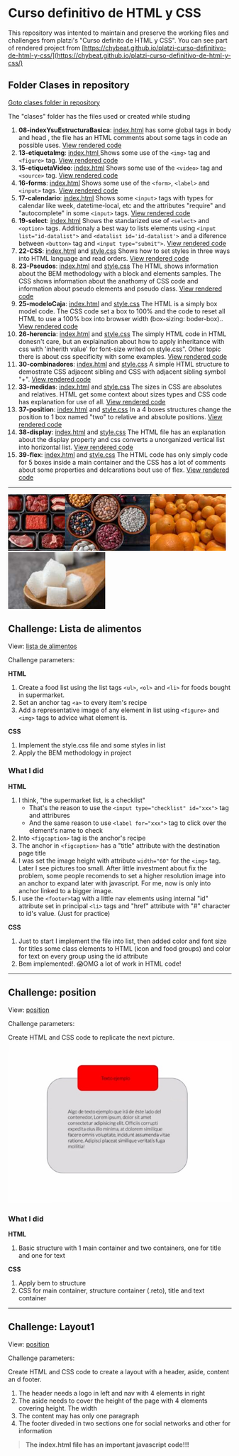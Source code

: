 # Curso definitivo de HTML y CSS

This repository was intented to maintain and preserve the working files and challenges from platzi's "Curso definito de HTML y CSS". You can see part of rendered project from [https://chybeat.github.io/platzi-curso-definitivo-de-html-y-css/](https://chybeat.github.io/platzi-curso-definitivo-de-html-y-css/)

## Folder Clases in repository

[Goto clases folder in repository](https://github.com/chybeat/platzi-curso-definitivo-de-html-y-css/tree/main/clases)

The "clases" folder has the files used or created while studing

1. **08-indexYsuEstructuraBasica**: [index.html](https://github.com/chybeat/platzi-curso-definitivo-de-html-y-css/blob/main/clases/08-indexYsuEstructuraBasica/index.html "View code for indexYsuEstructuraBasica on index.html") has some global tags in body and head , the file has an HTML comments about some tags in code an possible uses. [View rendered code](https://chybeat.github.io/platzi-curso-definitivo-de-html-y-css/clases/08-indexYsuEstructuraBasica/)
1. **13-etiquetaImg**: [index.html ](https://github.com/chybeat/platzi-curso-definitivo-de-html-y-css/blob/main/clases/13-etiquetaImg/index.html "View code for etiquetaImg on index.html") Shows some use of the `<img>` tag and `<figure>` tag. [View rendered code](https://chybeat.github.io/platzi-curso-definitivo-de-html-y-css/clases/13-etiquetaImg/)
1. **15-etiquetaVideo**: [index.html](https://github.com/chybeat/platzi-curso-definitivo-de-html-y-css/blob/main/clases/15-etiquetaVideo/index.html "View code for etiquetaVideo on index.html") Shows some use of the `<video>` tag and `<source>` tag. [View rendered code](https://chybeat.github.io/platzi-curso-definitivo-de-html-y-css/clases/15-etiquetaVideo/)
1. **16-forms**: [index.html](https://github.com/chybeat/platzi-curso-definitivo-de-html-y-css/blob/main/clases/16-forms/index.html "View code for forms on index.html") Shows some use of the `<form>`, `<label>` and `<input>` tags. [View rendered code](https://chybeat.github.io/platzi-curso-definitivo-de-html-y-css/clases/16-forms/)
1. **17-calendario**: [index.html](https://github.com/chybeat/platzi-curso-definitivo-de-html-y-css/blob/main/clases/17-calendario/index.html "View code for calendario on index.html") Shows some `<input>` tags with types for calendar like week, datetime-local, etc and the attributes "require" and "autocomplete" in some `<input>` tags. [View rendered code](https://chybeat.github.io/platzi-curso-definitivo-de-html-y-css/clases/17-calendario/)
1. **19-select**: [index.html](https://github.com/chybeat/platzi-curso-definitivo-de-html-y-css/blob/main/clases/19-select/index.html "View code for select tag on index.html") Shows the standarized use of `<select>` and `<option>` tags. Additionaly a best way to lists elements using `<input list="id-datalist">` and `<datalist id='id-datalist'>` and a diference between `<button>` tag and `<input type="submit">`. [View rendered code](https://chybeat.github.io/platzi-curso-definitivo-de-html-y-css/clases/19-select/)
1. **22-CSS**: [index.html](https://github.com/chybeat/platzi-curso-definitivo-de-html-y-css/blob/main/clases/22-CSS/index.html "View how to apply CSS code to index.html") and [style.css](https://github.com/chybeat/platzi-curso-definitivo-de-html-y-css/blob/main/clases/22-CSS/style.css "View part of the CSS code applied in index.html") Shows how to set styles in three ways into HTML language and read orders. [View rendered code](https://chybeat.github.io/platzi-curso-definitivo-de-html-y-css/clases/22-CSS/)
1. **23-Pseudos**: [index.html](https://github.com/chybeat/platzi-curso-definitivo-de-html-y-css/blob/main/clases/23-Pseudos/index.html "View the BEM metodology in index.html") and [style.css](https://github.com/chybeat/platzi-curso-definitivo-de-html-y-css/blob/main/clases/23-Pseudos/style.css "View the CSS code applied in index.html") The HTML shows information about the BEM methodology with a block and elements samples. The CSS shows information about the anathomy of CSS code and information about pseudo elements and pseudo class. [View rendered code](https://chybeat.github.io/platzi-curso-definitivo-de-html-y-css/clases/23-Pseudos/)
1. **25-modeloCaja**: [index.html](https://github.com/chybeat/platzi-curso-definitivo-de-html-y-css/blob/main/clases/25-modeloCaja/index.html "View simply HTML box model on index.html") and [style.css](https://github.com/chybeat/platzi-curso-definitivo-de-html-y-css/blob/main/clases/25-modeloCaja/style.css "View box model CSS code to use the mox model of HTML code from index.html") The HTML is a simply box model code. The CSS code set a box to 100% and the code to reset all HTML to use a 100% box into browser width (box-sizing: boder-box).. [View rendered code](https://chybeat.github.io/platzi-curso-definitivo-de-html-y-css/clases/25-modeloCaja/)
1. **26-herencia**: [index.html](https://github.com/chybeat/platzi-curso-definitivo-de-html-y-css/blob/main/clases/26-herencia/index.html "View a simply HTML code") and [style.css](https://github.com/chybeat/platzi-curso-definitivo-de-html-y-css/blob/main/clases/26-herencia/style.css "a CSS inherith value applied") The simply HTML code in HTML donesn't care, but an explaination about how to apply inheritance with css with 'inherith value' for font-size writed on style.css". Other topic there is about css specificity with some examples. [View rendered code](https://chybeat.github.io/platzi-curso-definitivo-de-html-y-css/clases/26-herencia/)
1. **30-combinadores**: [index.html](https://github.com/chybeat/platzi-curso-definitivo-de-html-y-css/blob/main/clases/30-combinadores/index.html "HTML code with some adjacent tags") and [style.css](https://github.com/chybeat/platzi-curso-definitivo-de-html-y-css/blob/main/clases/30-combinadores/style.css "Style and explanation for selector") A simple HTML structure to demostrate CSS adjacent sibling and CSS with adjacent sibling symbol "+". [View rendered code](https://chybeat.github.io/platzi-curso-definitivo-de-html-y-css/clases/30-combinadores/)
1. **33-medidas**: [index.html](https://github.com/chybeat/platzi-curso-definitivo-de-html-y-css/blob/main/clases/33-medidas/index.html "View html for sizes") and [style.css](https://github.com/chybeat/platzi-curso-definitivo-de-html-y-css/blob/main/clases/33-medidas/style.css "View CSS code and explanation for sizes") The sizes in CSS are absolutes and relatives. HTML get some context about sizes types and CSS code has explanation for use of all. [View rendered code](https://chybeat.github.io/platzi-curso-definitivo-de-html-y-css/clases/33-medidas/)
1. **37-position**: [index.html](https://github.com/chybeat/platzi-curso-definitivo-de-html-y-css/blob/main/clases/37-position/index.html "HTML Structure with 4 boxes") and [style.css](https://github.com/chybeat/platzi-curso-definitivo-de-html-y-css/blob/main/clases/37-position/style.css "CSS code for position") In a 4 boxes structures change the position to 1 box named "two" to relative and absolute positions. [View rendered code](https://chybeat.github.io/platzi-curso-definitivo-de-html-y-css/clases/37-position/)
1. **38-display**: [index.html](https://github.com/chybeat/platzi-curso-definitivo-de-html-y-css/blob/main/clases/38-display/index.html "Description about display property") and [style.css](https://github.com/chybeat/platzi-curso-definitivo-de-html-y-css/blob/main/clases/38-display/style.css "Just styles for HTML code") The HTML file has an explanation about the display property and css converts a unorganized vertical list into horizontal list. [View rendered code](https://chybeat.github.io/platzi-curso-definitivo-de-html-y-css/clases/38-display/)
1. **39-flex**: [index.html](https://github.com/chybeat/platzi-curso-definitivo-de-html-y-css/blob/main/clases/39-flex/index.html "simply HTML code to a main container with 5 boxes ") and [style.css](https://github.com/chybeat/platzi-curso-definitivo-de-html-y-css/blob/main/clases/39-flex/style.css "Styles using flexbox") The HTML code has only simply code for 5 boxes inside a main container and the CSS has a lot of comments about some properties and delcarations bout use of flex. [View rendered code](https://chybeat.github.io/platzi-curso-definitivo-de-html-y-css/clases/39-flex/)

---

![Carnes](retos/listaAlimentos/img/alimentos/carne-de-res-small.jpg)![granos](retos/listaAlimentos/img/alimentos/frijol-small.jpg)![frutas](retos/listaAlimentos/img/alimentos/naranja-small.jpg)![condimentos](retos/listaAlimentos/img/alimentos/azucar-small.jpg)

## Challenge: Lista de alimentos

View: [lista de alimentos](https://chybeat.github.io/platzi-curso-definitivo-de-html-y-css/retos/listaAlimentos/index.html)

Challenge parameters:

**HTML**

1. Create a food list using the list tags `<ul>`, `<ol>` and `<li>` for foods bought in supermarket.
1. Set an anchor tag `<a>` to every item's recipe
1. Add a representative image of any element in list using `<figure>` and `<img>` tags to advice what element is.

**CSS**

1. Implement the style.css file and some styles in list
1. Apply the BEM methodology in project

### What I did

**HTML**

1. I think, "the supermarket list, is a checklist"
    - That's the reason to use the `<input type="checklist" id="xxx">` tag and attribures
    - And the same reason to use `<label for="xxx">` tag to click over the element's name to check
1. Into `<figcaption>` tag is the anchor's recipe
1. The anchor in `<figcaption>` has a "title" attribute with the destination page title
1. I was set the image height with attribute `width="60"` for the `<img>` tag. Later I see pictures too small. After little investment about fix the problem, some people recomends to set a higher resolution image into an anchor to expand later with javascript. For me, now is only into anchor linked to a bigger image.
1. I use the `<footer>`tag with a little nav elements using internal "id" attribute set in principal `<li>` tags and "href" attribute with "#" character to id's value. (Just for practice)

**CSS**

1. Just to start I implement the file into list, then added color and font size for titles some class elements to HTML (icon and food groups) and color for text on every group using the id attribute
1. Bem implemented!. 😱OMG a lot of work in HTML code!

---

## Challenge: position

View: [position](https://chybeat.github.io/platzi-curso-definitivo-de-html-y-css/retos/position/index.html)

Challenge parameters:

Create HTML and CSS code to replicate the next picture.
![position](retos/position/desafio-position.jpg)

### What I did

**HTML**

1. Basic structure with 1 main container and two containers, one for title and one for text

**CSS**

1. Apply bem to structure
1. CSS for main container, structure container (.reto), title and text container

---

## Challenge: Layout1

View: [position](https://chybeat.github.io/platzi-curso-definitivo-de-html-y-css/retos/layout1)

Challenge parameters:

Create HTML and CSS code to create a layout with a header, aside, content an d footer.

1. The header needs a logo in left and nav with 4 elements in right
1. The aside needs to cover the height of the page with 4 elements covering height. The width
1. The content may has only one paragraph
1. The footer diveded in two sections one for social networks and other for information

> **The index.html file has an important javascript code!!!**
